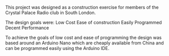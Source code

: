 This project was designed as a construction exercise for members of the Crystal Palace Radio club in South London.

The design goals were:
			Low Cost
			Ease of construction
			Easily Programmed
			Decent Performance

To achieve the goals of low cost and ease of programming the design was based around an Arduino Nano which are cheaply available from China and can be programmed easily using the Arduino IDE. 
